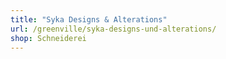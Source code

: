 ```yaml
---
title: "Syka Designs & Alterations"
url: /greenville/syka-designs-und-alterations/
shop: Schneiderei
---
```

